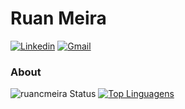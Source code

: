 # Ruan Meira
[![Linkedin](https://img.shields.io/badge/LinkedIn-blue?style=for-the-badge&logo=Linkedin)](https://www.linkedin.com/in/ruan-meira-321b23b7/)
[![Gmail](https://img.shields.io/badge/-Gmail-c14438?style=for-the-badge&logo=Gmail&logoColor=white&link=mailto:ruan.m@umentor.com.br)](mailto:ruan.m@umentor.com.br)

### About

![ruancmeira Status](https://github-readme-stats.vercel.app/api?username=ruancmeira&show_icons=true&theme=onedark&count_private=true)
[![Top Linguagens](https://github-readme-stats.vercel.app/api/top-langs/?username=ruancmeira&layout=compact)](https://github.com/anuraghazra/github-readme-stats)
